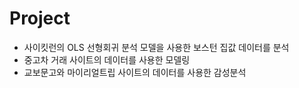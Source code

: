 # Project

- 사이킷런의 OLS 선형회귀 분석 모델을 사용한 보스턴 집값 데이터를 분석
- 중고차 거래 사이트의 데이터를 사용한 모델링
- 교보문고와 마이리얼트립 사이트의 데이터를 사용한 감성분석
